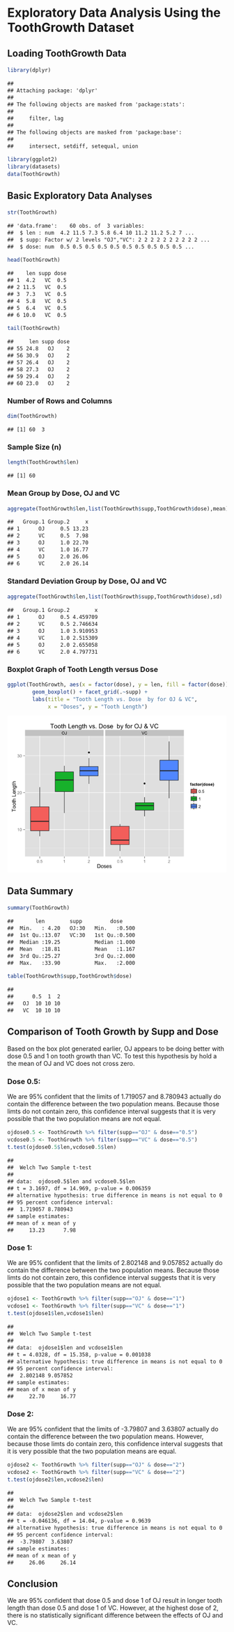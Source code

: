 # Exploratory Data Analysis Using the ToothGrowth Dataset

## Loading ToothGrowth Data


```r
library(dplyr)
```

```
## 
## Attaching package: 'dplyr'
## 
## The following objects are masked from 'package:stats':
## 
##     filter, lag
## 
## The following objects are masked from 'package:base':
## 
##     intersect, setdiff, setequal, union
```

```r
library(ggplot2)
library(datasets)
data(ToothGrowth)
```

## Basic Exploratory Data Analyses


```r
str(ToothGrowth)
```

```
## 'data.frame':	60 obs. of  3 variables:
##  $ len : num  4.2 11.5 7.3 5.8 6.4 10 11.2 11.2 5.2 7 ...
##  $ supp: Factor w/ 2 levels "OJ","VC": 2 2 2 2 2 2 2 2 2 2 ...
##  $ dose: num  0.5 0.5 0.5 0.5 0.5 0.5 0.5 0.5 0.5 0.5 ...
```

```r
head(ToothGrowth)
```

```
##    len supp dose
## 1  4.2   VC  0.5
## 2 11.5   VC  0.5
## 3  7.3   VC  0.5
## 4  5.8   VC  0.5
## 5  6.4   VC  0.5
## 6 10.0   VC  0.5
```

```r
tail(ToothGrowth)
```

```
##     len supp dose
## 55 24.8   OJ    2
## 56 30.9   OJ    2
## 57 26.4   OJ    2
## 58 27.3   OJ    2
## 59 29.4   OJ    2
## 60 23.0   OJ    2
```

### Number of Rows and Columns

```r
dim(ToothGrowth)
```

```
## [1] 60  3
```

### Sample Size (n)

```r
length(ToothGrowth$len)
```

```
## [1] 60
```

### Mean Group by Dose, OJ and VC

```r
aggregate(ToothGrowth$len,list(ToothGrowth$supp,ToothGrowth$dose),mean)
```

```
##   Group.1 Group.2     x
## 1      OJ     0.5 13.23
## 2      VC     0.5  7.98
## 3      OJ     1.0 22.70
## 4      VC     1.0 16.77
## 5      OJ     2.0 26.06
## 6      VC     2.0 26.14
```

### Standard Deviation Group by Dose, OJ and VC

```r
aggregate(ToothGrowth$len,list(ToothGrowth$supp,ToothGrowth$dose),sd)
```

```
##   Group.1 Group.2        x
## 1      OJ     0.5 4.459709
## 2      VC     0.5 2.746634
## 3      OJ     1.0 3.910953
## 4      VC     1.0 2.515309
## 5      OJ     2.0 2.655058
## 6      VC     2.0 4.797731
```

### Boxplot Graph of Tooth Length versus Dose

```r
ggplot(ToothGrowth, aes(x = factor(dose), y = len, fill = factor(dose))) + 
        geom_boxplot() + facet_grid(.~supp) + 
        labs(title = "Tooth Length vs. Dose  by for OJ & VC", 
             x = "Doses", y = "Tooth Length")
```

<img src="part2_files/figure-html/plot1-1.png" title="" alt="" style="display: block; margin: auto;" />

## Data Summary


```r
summary(ToothGrowth)
```

```
##       len        supp         dose      
##  Min.   : 4.20   OJ:30   Min.   :0.500  
##  1st Qu.:13.07   VC:30   1st Qu.:0.500  
##  Median :19.25           Median :1.000  
##  Mean   :18.81           Mean   :1.167  
##  3rd Qu.:25.27           3rd Qu.:2.000  
##  Max.   :33.90           Max.   :2.000
```


```r
table(ToothGrowth$supp,ToothGrowth$dose)
```

```
##     
##      0.5  1  2
##   OJ  10 10 10
##   VC  10 10 10
```

## Comparison of Tooth Growth by Supp and Dose

Based on the box plot generated earlier, OJ appears to be doing better with 
dose 0.5 and 1 on tooth growth than VC. To test this hypothesis by hold 
a the mean of OJ and VC does not cross zero.

### Dose 0.5:
We are 95% confident that the limits of 1.719057 and 8.780943 actually do 
contain the difference between the two population means. Because those limts do 
not contain zero, this confidence interval suggests that it is very possible 
that the two population means are not equal.


```r
ojdose0.5 <- ToothGrowth %>% filter(supp=="OJ" & dose=="0.5")
vcdose0.5 <- ToothGrowth %>% filter(supp=="VC" & dose=="0.5")
t.test(ojdose0.5$len,vcdose0.5$len)
```

```
## 
## 	Welch Two Sample t-test
## 
## data:  ojdose0.5$len and vcdose0.5$len
## t = 3.1697, df = 14.969, p-value = 0.006359
## alternative hypothesis: true difference in means is not equal to 0
## 95 percent confidence interval:
##  1.719057 8.780943
## sample estimates:
## mean of x mean of y 
##     13.23      7.98
```

### Dose 1:
We are 95% confident that the limits of 2.802148 and 9.057852 actually do 
contain the difference between the two population means. Because those limts do 
not contain zero, this confidence interval suggests that it is very possible 
that the two population means are not equal.


```r
ojdose1 <- ToothGrowth %>% filter(supp=="OJ" & dose=="1")
vcdose1 <- ToothGrowth %>% filter(supp=="VC" & dose=="1")
t.test(ojdose1$len,vcdose1$len)
```

```
## 
## 	Welch Two Sample t-test
## 
## data:  ojdose1$len and vcdose1$len
## t = 4.0328, df = 15.358, p-value = 0.001038
## alternative hypothesis: true difference in means is not equal to 0
## 95 percent confidence interval:
##  2.802148 9.057852
## sample estimates:
## mean of x mean of y 
##     22.70     16.77
```

### Dose 2:
We are 95% confident that the limits of -3.79807 and 3.63807 actually do 
contain the difference between the two population means. However, because those 
limts do contain zero, this confidence interval suggests that it is very 
possible that the two population means are equal.


```r
ojdose2 <- ToothGrowth %>% filter(supp=="OJ" & dose=="2")
vcdose2 <- ToothGrowth %>% filter(supp=="VC" & dose=="2")
t.test(ojdose2$len,vcdose2$len)
```

```
## 
## 	Welch Two Sample t-test
## 
## data:  ojdose2$len and vcdose2$len
## t = -0.046136, df = 14.04, p-value = 0.9639
## alternative hypothesis: true difference in means is not equal to 0
## 95 percent confidence interval:
##  -3.79807  3.63807
## sample estimates:
## mean of x mean of y 
##     26.06     26.14
```

## Conclusion

We are 95% confident that dose 0.5 and dose 1 of OJ result in longer tooth 
length than dose 0.5 and dose 1 of VC. However, at the highest dose of 2, there 
is no statistically significant difference between the effects of OJ and VC.

